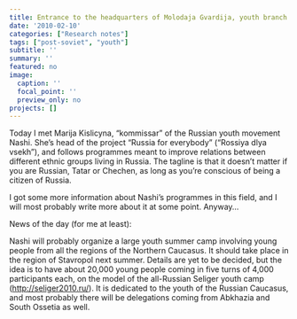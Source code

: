 ```yaml
---
title: Entrance to the headquarters of Molodaja Gvardija, youth branch of United Russia
date: '2010-02-10'
categories: ["Research notes"]
tags: ["post-soviet", "youth"]
subtitle: ''
summary: ''
featured: no
image:
  caption: ''
  focal_point: ''
  preview_only: no
projects: []
---
```


Today I met Marija Kislicyna, “kommissar” of the Russian youth movement Nashi. She’s head of the project “Russia for everybody” (“Rossiya dlya vsekh”), and follows programmes meant to improve
relations between different ethnic groups living in Russia. The tagline is that it doesn’t matter if you are Russian, Tatar or Chechen, as long as you’re conscious of being a citizen of Russia.

I got some more information about Nashi’s programmes in this field, and I will most probably write more about it at some point. Anyway…

News of the day (for me at least):

Nashi will probably organize a large youth summer camp involving young people from all the regions of the Northern Caucasus. It should take place in the region of Stavropol next summer. Details are yet to be decided, but the idea is to have about 20,000 young people coming in five turns of 4,000 participants each, on the model of the all-Russian Seliger youth camp (http://seliger2010.ru/). It is dedicated to the youth of the Russian Caucasus, and most probably there will be delegations coming from Abkhazia and South Ossetia as well.

